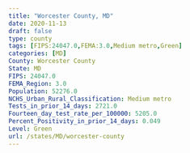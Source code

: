 ```yaml
---
title: "Worcester County, MD"
date: 2020-11-13
draft: false
type: county
tags: [FIPS:24047.0,FEMA:3.0,Medium metro,Green]
categories: [MD]
County: Worcester County
State: MD
FIPS: 24047.0
FEMA_Region: 3.0
Population: 52276.0
NCHS_Urban_Rural_Classification: Medium metro
Tests_in_prior_14_days: 2721.0
Fourteen_day_test_rate_per_100000: 5205.0
Percent_Positivity_in_prior_14_days: 0.049
Level: Green
url: /states/MD/worcester-county
---
```



